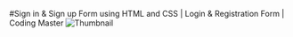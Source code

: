 #Sign in & Sign up Form using HTML and CSS | Login & Registration Form | Coding Master
![Thumbnail](https://github.com/user-attachments/assets/36c17830-942d-4111-9bed-879c38234499)
